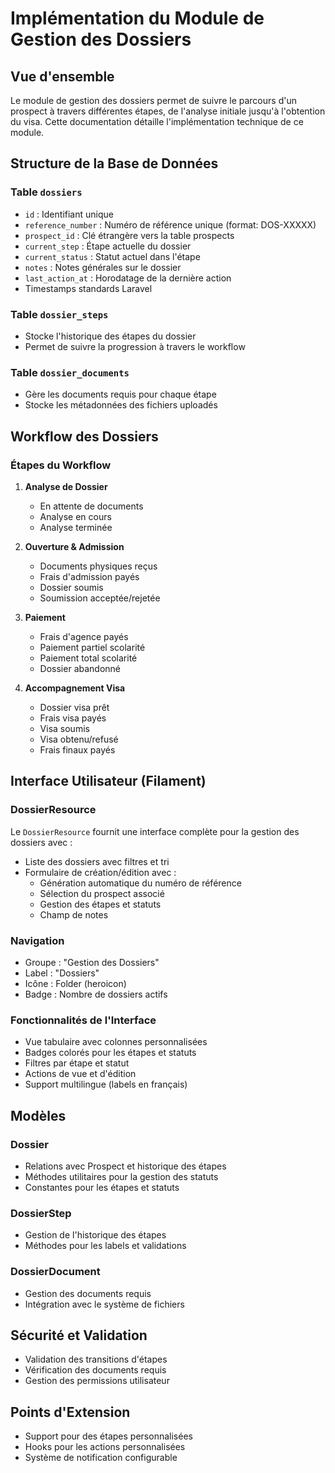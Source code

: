 # Implémentation du Module de Gestion des Dossiers

## Vue d'ensemble
Le module de gestion des dossiers permet de suivre le parcours d'un prospect à travers différentes étapes, de l'analyse initiale jusqu'à l'obtention du visa. Cette documentation détaille l'implémentation technique de ce module.

## Structure de la Base de Données

### Table `dossiers`
- `id` : Identifiant unique
- `reference_number` : Numéro de référence unique (format: DOS-XXXXX)
- `prospect_id` : Clé étrangère vers la table prospects
- `current_step` : Étape actuelle du dossier
- `current_status` : Statut actuel dans l'étape
- `notes` : Notes générales sur le dossier
- `last_action_at` : Horodatage de la dernière action
- Timestamps standards Laravel

### Table `dossier_steps`
- Stocke l'historique des étapes du dossier
- Permet de suivre la progression à travers le workflow

### Table `dossier_documents`
- Gère les documents requis pour chaque étape
- Stocke les métadonnées des fichiers uploadés

## Workflow des Dossiers

### Étapes du Workflow
1. **Analyse de Dossier**
   - En attente de documents
   - Analyse en cours
   - Analyse terminée

2. **Ouverture & Admission**
   - Documents physiques reçus
   - Frais d'admission payés
   - Dossier soumis
   - Soumission acceptée/rejetée

3. **Paiement**
   - Frais d'agence payés
   - Paiement partiel scolarité
   - Paiement total scolarité
   - Dossier abandonné

4. **Accompagnement Visa**
   - Dossier visa prêt
   - Frais visa payés
   - Visa soumis
   - Visa obtenu/refusé
   - Frais finaux payés

## Interface Utilisateur (Filament)

### DossierResource
Le `DossierResource` fournit une interface complète pour la gestion des dossiers avec :

- Liste des dossiers avec filtres et tri
- Formulaire de création/édition avec :
  - Génération automatique du numéro de référence
  - Sélection du prospect associé
  - Gestion des étapes et statuts
  - Champ de notes

### Navigation
- Groupe : "Gestion des Dossiers"
- Label : "Dossiers"
- Icône : Folder (heroicon)
- Badge : Nombre de dossiers actifs

### Fonctionnalités de l'Interface
- Vue tabulaire avec colonnes personnalisées
- Badges colorés pour les étapes et statuts
- Filtres par étape et statut
- Actions de vue et d'édition
- Support multilingue (labels en français)

## Modèles

### Dossier
- Relations avec Prospect et historique des étapes
- Méthodes utilitaires pour la gestion des statuts
- Constantes pour les étapes et statuts

### DossierStep
- Gestion de l'historique des étapes
- Méthodes pour les labels et validations

### DossierDocument
- Gestion des documents requis
- Intégration avec le système de fichiers

## Sécurité et Validation
- Validation des transitions d'étapes
- Vérification des documents requis
- Gestion des permissions utilisateur

## Points d'Extension
- Support pour des étapes personnalisées
- Hooks pour les actions personnalisées
- Système de notification configurable
